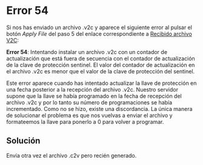 # Error 54

Si nos has enviado un archivo .v2c y aparece el siguiente error al pulsar el botón _Apply File_ del paso 5 del enlace correspondiente a [Recibido archivo V2C](../procedimientos/untitled.md):

**Error 54**: Intentando instalar un archivo .v2c con un contador de actualización que está fuera de secuencia con el contador de actualización de la clave de protección sentinel. El valor del contador de actualización en el archivo .v2c es menor que el valor de la clave de protección del sentinel.

Este error aparece cuando has intentado actualizar la llave de protección en una fecha posterior a la recepción del archivo .v2c. Nuestro servidor supone que la llave se había programado en la fecha de recepción del archivo .v2c y por lo tanto su número de programaciones se había incrementado. Como no se hizo, existe una discordancia. La única manera de solucionar el problema es que nos vuelvas a enviar el archivo y formateemos la llave para ponerlo a 0 para volver a programar.

## Solución

Envía otra vez el archivo .c2v pero recién generado.

